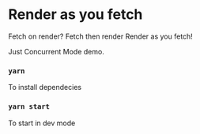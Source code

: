 # Render as you fetch

Fetch on render? Fetch then render Render as you fetch!

Just Concurrent Mode demo.

### `yarn`

To install dependecies

### `yarn start`

To start in dev mode
